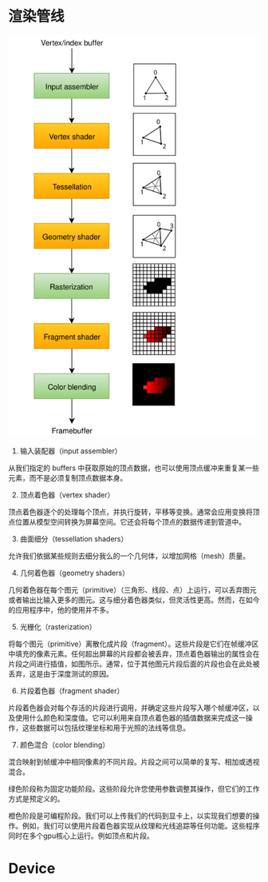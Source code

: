# 渲染管线

![](./Assets/img/vulkan/vulkan_simplified_pipeline.svg)

1. 输入装配器（input assembler）

从我们指定的 buffers 中获取原始的顶点数据，也可以使用顶点缓冲来重复某一些元素，而不是必须复制顶点数据本身。

2. 顶点着色器（vertex shader）

顶点着色器逐个的处理每个顶点，并执行旋转，平移等变换。通常会应用变换将顶点位置从模型空间转换为屏幕空间。它还会将每个顶点的数据传递到管道中。

3. 曲面细分（tessellation shaders）

允许我们依据某些规则去细分我么的一个几何体，以增加网格（mesh）质量。

4. 几何着色器（geometry shaders）

几何着色器在每个图元（primitive）（三角形、线段、点）上运行，可以丢弃图元或者输出比输入更多的图元。这与细分着色器类似，但灵活性更高。然而，在如今的应用程序中，他的使用并不多。

5. 光栅化（rasterization）

将每个图元（primitive）离散化成片段（fragment）。这些片段是它们在帧缓冲区中填充的像素元素。任何超出屏幕的片段都会被丢弃，顶点着色器输出的属性会在片段之间进行插值，如图所示。通常，位于其他图元片段后面的片段也会在此处被丢弃，这是由于深度测试的原因。

6. 片段着色器（fragment shader）

片段着色器会对每个存活的片段进行调用，并确定这些片段写入哪个帧缓冲区，以及使用什么颜色和深度值。它可以利用来自顶点着色器的插值数据来完成这一操作，这些数据可以包括纹理坐标和用于光照的法线等信息。

7. 颜色混合（color blending）

混合映射到帧缓冲中相同像素的不同片段。片段之间可以简单的复写、相加或透视混合。

绿色阶段称为固定功能阶段。这些阶段允许您使用参数调整其操作，但它们的工作方式是预定义的。

橙色阶段是可编程阶段。我们可以上传我们的代码到显卡上，以实现我们想要的操作。例如，我们可以使用片段着色器实现从纹理和光线追踪等任何功能。这些程序同时在多个gpu核心上运行。例如顶点和片段。

# Device